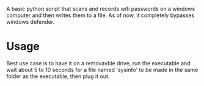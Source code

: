 A basic python script that scans and records wifi passwords on a windows computer and then writes them to a file.
As of now, it completely bypasses windows defender. 

# Usage
Best use case is to have it on a removavble drive, run the executable and wait about 5 to 10 seconds for a file named 'sysinfo' to be made in the same folder as the executable, then plug it out.

